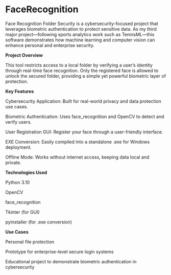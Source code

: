 # FaceRecognition

Face Recognition Folder Security is a cybersecurity-focused project that leverages biometric authentication to protect sensitive data. As my third major project—following sports analytics work such as TennisML—this software demonstrates how machine learning and computer vision can enhance personal and enterprise security.


**Project Overview**


This tool restricts access to a local folder by verifying a user’s identity through real-time face recognition. Only the registered face is allowed to unlock the secured folder, providing a simple yet powerful biometric layer of protection.




**Key Features**

Cybersecurity Application: Built for real-world privacy and data protection use cases.

Biometric Authentication: Uses face_recognition and OpenCV to detect and verify users.

User Registration GUI: Register your face through a user-friendly interface.

EXE Conversion: Easily compiled into a standalone .exe for Windows deployment.

Offline Mode: Works without internet access, keeping data local and private.




**Technologies Used**

Python 3.10

OpenCV

face_recognition

Tkinter (for GUI)

pyinstaller (for .exe conversion)




**Use Cases**

Personal file protection

Prototype for enterprise-level secure login systems

Educational project to demonstrate biometric authentication in cybersecurity

